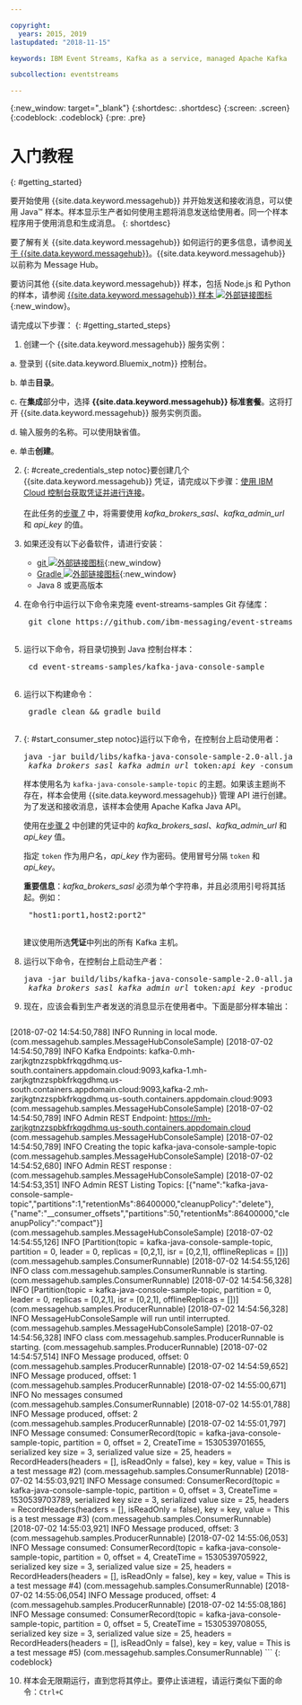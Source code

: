 ```yaml
---

copyright:
  years: 2015, 2019
lastupdated: "2018-11-15"

keywords: IBM Event Streams, Kafka as a service, managed Apache Kafka

subcollection: eventstreams

---
```


{:new_window: target="_blank"}
{:shortdesc: .shortdesc}
{:screen: .screen}
{:codeblock: .codeblock}
{:pre: .pre}

# 入门教程
{: #getting_started}

要开始使用 {{site.data.keyword.messagehub}} 并开始发送和接收消息，可以使用 Java™ 样本。样本显示生产者如何使用主题将消息发送给使用者。同一个样本程序用于使用消息和生成消息。
{: shortdesc}

要了解有关 {{site.data.keyword.messagehub}} 如何运行的更多信息，请参阅[关于 {{site.data.keyword.messagehub}}](/docs/services/EventStreams?topic=eventstreams-about)。{{site.data.keyword.messagehub}} 以前称为 Message Hub。

要访问其他 {{site.data.keyword.messagehub}} 样本，包括 Node.js 和 Python 的样本，请参阅 [{{site.data.keyword.messagehub}} 样本 ![外部链接图标](../../icons/launch-glyph.svg "外部链接图标")](https://github.com/ibm-messaging/event-streams-samples){:new_window}。

<!-- 11/01/18 - Karen - removing diagram as requested by James
![Java sample overview diagram](getting_started_sample.gif "Overview diagram of Java sample showing the flow of messages.")
-->

请完成以下步骤：
{: #getting_started_steps}
 
1. 创建一个 {{site.data.keyword.messagehub}} 服务实例：

  a. 登录到 {{site.data.keyword.Bluemix_notm}} 控制台。 
  
  b. 单击**目录**。
  
  c. 在**集成**部分中，选择 **{{site.data.keyword.messagehub}} 标准套餐**。这将打开 {{site.data.keyword.messagehub}} 服务实例页面。
  
  d. 输入服务的名称。可以使用缺省值。
  
  e. 单击**创建**。

2. {: #create_credentials_step notoc}要创建几个 {{site.data.keyword.messagehub}} 凭证，请完成以下步骤：[使用 IBM Cloud 控制台获取凭证并进行连接](/docs/services/EventStreams?topic=eventstreams-connecting#connect_standard_cf_console)。
   <br/>
   <br/>在此任务的[步骤 7](/docs/services/EventStreams?topic=eventstreams-getting_started#start_consumer_step) 中，将需要使用 *kafka_brokers_sasl*、*kafka_admin_url* 和 *api_key* 的值。   

3. 如果还没有以下必备软件，请进行安装：

    * [git ![外部链接图标](../../icons/launch-glyph.svg "外部链接图标")](https://git-scm.com/){:new_window}
	* [Gradle ![外部链接图标](../../icons/launch-glyph.svg "外部链接图标")](https://gradle.org/){:new_window}
    * Java 8 或更高版本
 
4. 在命令行中运行以下命令来克隆 event-streams-samples Git 存储库：

    <pre class="pre">
    git clone https://github.com/ibm-messaging/event-streams-samples.git
    </pre>

5. 运行以下命令，将目录切换到 Java 控制台样本：

    <pre class="pre">
    cd event-streams-samples/kafka-java-console-sample
    </pre>

6. 运行以下构建命令：

    <pre class="pre">
    gradle clean && gradle build
    </pre>

7. {: #start_consumer_step notoc}运行以下命令，在控制台上启动使用者：

    <pre class="pre">java -jar build/libs/kafka-java-console-sample-2.0-all.jar
	<var class="keyword varname">kafka_brokers_sasl</var> <var class="keyword varname">kafka_admin_url</var> token<var class="keyword varname">:api_key</var> -consumer</pre>
    
    样本使用名为 `kafka-java-console-sample-topic` 的主题。如果该主题尚不存在，样本会使用 {{site.data.keyword.messagehub}} 管理 API 进行创建。为了发送和接收消息，该样本会使用 Apache Kafka Java API。

    使用在[步骤 2](/docs/services/EventStreams?topic=eventstreams-getting_started#create_credentials_step) 中创建的凭证中的 *kafka_brokers_sasl*、*kafka_admin_url* 和 *api_key* 值。
	
	指定 <code>token</code> 作为用户名，<var class="keyword varname">api_key</var> 作为密码。使用冒号分隔 <code>token</code> 和 <var class="keyword varname">api_key</var>。
    
	**重要信息**：*kafka_brokers_sasl* 必须为单个字符串，并且必须用引号将其括起。例如：

    <pre class="pre">
    "host1:port1,host2:port2"
    </pre>

    建议使用所选**凭证**中列出的所有 Kafka 主机。

8. 运行以下命令，在控制台上启动生产者：
   
    <pre class="pre">java -jar build/libs/kafka-java-console-sample-2.0-all.jar
	<var class="keyword varname">kafka_brokers_sasl</var> <var class="keyword varname">kafka_admin_url</var> token<var class="keyword varname">:api_key</var> -producer</pre>
  
9. 现在，应该会看到生产者发送的消息显示在使用者中。下面是部分样本输出：

    ```
[2018-07-02 14:54:50,788] INFO Running in local mode. (com.messagehub.samples.MessageHubConsoleSample)
    [2018-07-02 14:54:50,789] INFO Kafka Endpoints: kafka-0.mh-zarjkgtnzzspbkfrkqgdhmq.us-south.containers.appdomain.cloud:9093,kafka-1.mh-zarjkgtnzzspbkfrkqgdhmq.us-south.containers.appdomain.cloud:9093,kafka-2.mh-zarjkgtnzzspbkfrkqgdhmq.us-south.containers.appdomain.cloud:9093 (com.messagehub.samples.MessageHubConsoleSample)
    [2018-07-02 14:54:50,789] INFO Admin REST Endpoint: https://mh-zarjkgtnzzspbkfrkqgdhmq.us-south.containers.appdomain.cloud (com.messagehub.samples.MessageHubConsoleSample)
    [2018-07-02 14:54:50,789] INFO Creating the topic kafka-java-console-sample-topic (com.messagehub.samples.MessageHubConsoleSample)
    [2018-07-02 14:54:52,680] INFO Admin REST response : (com.messagehub.samples.MessageHubConsoleSample)
    [2018-07-02 14:54:53,351] INFO Admin REST Listing Topics: [{"name":"kafka-java-console-sample-topic","partitions":1,"retentionMs":86400000,"cleanupPolicy":"delete"},{"name":"__consumer_offsets","partitions":50,"retentionMs":86400000,"cleanupPolicy":"compact"}] (com.messagehub.samples.MessageHubConsoleSample)
    [2018-07-02 14:54:55,126] INFO [Partition(topic = kafka-java-console-sample-topic, partition = 0, leader = 0, replicas = [0,2,1], isr = [0,2,1], offlineReplicas = [])] (com.messagehub.samples.ConsumerRunnable)
    [2018-07-02 14:54:55,126] INFO class com.messagehub.samples.ConsumerRunnable is starting. (com.messagehub.samples.ConsumerRunnable)
    [2018-07-02 14:54:56,328] INFO [Partition(topic = kafka-java-console-sample-topic, partition = 0, leader = 0, replicas = [0,2,1], isr = [0,2,1], offlineReplicas = [])] (com.messagehub.samples.ProducerRunnable)
    [2018-07-02 14:54:56,328] INFO MessageHubConsoleSample will run until interrupted. (com.messagehub.samples.MessageHubConsoleSample)
    [2018-07-02 14:54:56,328] INFO class com.messagehub.samples.ProducerRunnable is starting. (com.messagehub.samples.ProducerRunnable)
    [2018-07-02 14:54:57,514] INFO Message produced, offset: 0 (com.messagehub.samples.ProducerRunnable)
    [2018-07-02 14:54:59,652] INFO Message produced, offset: 1 (com.messagehub.samples.ProducerRunnable)
    [2018-07-02 14:55:00,671] INFO No messages consumed (com.messagehub.samples.ConsumerRunnable)
    [2018-07-02 14:55:01,788] INFO Message produced, offset: 2 (com.messagehub.samples.ProducerRunnable)
    [2018-07-02 14:55:01,797] INFO Message consumed: ConsumerRecord(topic = kafka-java-console-sample-topic, partition = 0, offset = 2, CreateTime = 1530539701655, serialized key size = 3, serialized value size = 25, headers = RecordHeaders(headers = [], isReadOnly = false), key = key, value = This is a test message #2) (com.messagehub.samples.ConsumerRunnable)
    [2018-07-02 14:55:03,921] INFO Message consumed: ConsumerRecord(topic = kafka-java-console-sample-topic, partition = 0, offset = 3, CreateTime = 1530539703789, serialized key size = 3, serialized value size = 25, headers = RecordHeaders(headers = [], isReadOnly = false), key = key, value = This is a test message #3) (com.messagehub.samples.ConsumerRunnable)
    [2018-07-02 14:55:03,921] INFO Message produced, offset: 3 (com.messagehub.samples.ProducerRunnable)
    [2018-07-02 14:55:06,053] INFO Message consumed: ConsumerRecord(topic = kafka-java-console-sample-topic, partition = 0, offset = 4, CreateTime = 1530539705922, serialized key size = 3, serialized value size = 25, headers = RecordHeaders(headers = [], isReadOnly = false), key = key, value = This is a test message #4) (com.messagehub.samples.ConsumerRunnable)
    [2018-07-02 14:55:06,054] INFO Message produced, offset: 4 (com.messagehub.samples.ProducerRunnable)
    [2018-07-02 14:55:08,186] INFO Message consumed: ConsumerRecord(topic = kafka-java-console-sample-topic, partition = 0, offset = 5, CreateTime = 1530539708055, serialized key size = 3, serialized value size = 25, headers = RecordHeaders(headers = [], isReadOnly = false), key = key, value = This is a test message #5) (com.messagehub.samples.ConsumerRunnable)
    ```
	{: codeblock}
	
10. 样本会无限期运行，直到您将其停止。要停止该进程，请运行类似下面的命令：<code>Ctrl+C</code>

<!-- 07/06/18 - Karen: removing until a newer version available
To watch a video that walks
you through getting a Java sample to run against {{site.data.keyword.messagehub}}, see [{{site.data.keyword.messagehub}} - Getting started with IBM's Kafka in the cloud ![External link icon](../../icons/launch-glyph.svg "External link icon")](https://www.youtube.com/watch?v=tt-bLtFzC_4){:new_window}.
-->



